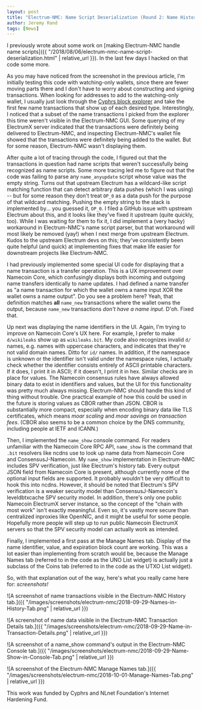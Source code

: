 ```yaml
---
layout: post
title: "Electrum-NMC: Name Script Deserialization (Round 2: Name History Display, Name Lookups, and Manage Names Tab)"
author: Jeremy Rand
tags: [News]
---
```


I previously wrote about some work on [making Electrum-NMC handle name scripts]({{ "/2018/08/06/electrum-nmc-name-script-deserialization.html" | relative_url }}).  In the last few days I hacked on that code some more.

As you may have noticed from the screenshot in the previous article, I'm initially testing this code with watching-only wallets, since there are fewer moving parts there and I don't have to worry about constructing and signing transactions.  When looking for addresses to add to the watching-only wallet, I usually just look through the [Cyphrs block explorer](https://namecoin.cyphrs.com/) and take the first few name transactions that show up of each desired type.  Interestingly, I noticed that a subset of the name transactions I picked from the explorer this time weren't visible in the Electrum-NMC GUI.  Some querying of my ElectrumX server indicated that the transactions were definitely being delivered to Electrum-NMC, and inspecting Electrum-NMC's wallet file showed that the transactions were definitely being added to the wallet.  But for some reason, Electrum-NMC wasn't displaying them.

After quite a lot of tracing through the code, I figured out that the transactions in question had name scripts that weren't successfully being recognized as name scripts.  Some more tracing led me to figure out that the code was failing to parse any `name_anyupdate` script whose value was the empty string.  Turns out that upstream Electrum has a wildcard-like script matching function that can detect arbitrary data pushes (which I was using) -- but for some reason they don't treat `OP_0` as a data push for the purpose of that wildcard matching.  Pushing the empty string to the stack is implemented by... you guessed it, `OP_0`.  I filed a GitHub issue with upstream Electrum about this, and it looks like they've fixed it upstream (quite quickly, too).  While I was waiting for them to fix it, I did implement a (very hacky) workaround in Electrum-NMC's name script parser, but that workaround will most likely be removed (yay!) when I next merge from upstream Electrum.  Kudos to the upstream Electrum devs on this; they've consistently been quite helpful (and quick) at implementing fixes that make life easier for downstream projects like Electrum-NMC.

I had previously implemented some special UI code for displaying that a name transaction is a transfer operation.  This is a UX improvement over Namecoin Core, which confusingly displays both incoming and outgoing name transfers identically to name updates.  I had defined a name transfer as "a name transaction for which the wallet owns a name input XOR the wallet owns a name output".  Do you see a problem here?  Yeah, that definition matches **all** `name_new` transactions where the wallet owns the output, because `name_new` transactions *don't have a name input*.  D'oh.  Fixed that.

Up next was displaying the name identifiers in the UI.  Again, I'm trying to improve on Namecoin Core's UX here.  For example, I prefer to make `d/wikileaks` show up as `wikileaks.bit`.  My code also recognizes invalid `d/` names, e.g. names with uppercase characters, and indicates that they're not valid domain names.  Ditto for `id/` names.  In addition, if the namespace is unknown or the identifier isn't valid under the namespace rules, I actually check whether the identifier consists entirely of ASCII printable characters.  If it does, I print it in ASCII; if it doesn't, I print it in hex.  Similar checks are in place for values.  The Namecoin consensus rules have always allowed binary data to exist in identifiers and values, but the UI for this functionality was pretty much always missing.  Electrum-NMC should handle this kind of thing without trouble.  One practical example of how this could be used in the future is storing values as CBOR rather than JSON.  CBOR is substantially more compact, especially when encoding binary data like TLS certificates, which means *moar scaling* and *moar savings on transaction fees*.  (CBOR also seems to be a common choice by the DNS community, including people at IETF and ICANN.)

Then, I implemented the `name_show` console command.  For readers unfamiliar with the Namecoin Core RPC API, `name_show` is the command that `.bit` resolvers like ncdns use to look up name data from Namecoin Core and ConsensusJ-Namecoin.  My `name_show` implementation in Electrum-NMC includes SPV verification, just like Electrum's history tab.  Every output JSON field from Namecoin Core is present, although currently none of the optional input fields are supported.  It probably wouldn't be very difficult to hook this into ncdns.  However, it should be noted that Electrum's SPV verification is a weaker security model than ConsensusJ-Namecoin's leveldbtxcache SPV security model.  In addition, there's only one public Namecoin ElectrumX server instance, so the concept of the "chain with most work" isn't exactly meaningful.  Even so, it's vastly more secure than centralized inproxies like OpenNIC, and it might be useful for some people.  Hopefully more people will step up to run public Namecoin ElectrumX servers so that the SPV security model can actually work as intended.

Finally, I implemented a first pass at the Manage Names tab.  Display of the name identifier, value, and expiration block count are working.  This was a lot easier than implementing from scratch would be, because the Manage Names tab (referred to in the code as the UNO List widget) is actually just a subclass of the Coins tab (referred to in the code as the UTXO List widget).

So, with that explanation out of the way, here's what you really came here for: *screenshots!*

![A screenshot of name transactions visible in the Electrum-NMC History tab.]({{ "/images/screenshots/electrum-nmc/2018-09-29-Names-in-History-Tab.png" | relative_url }})

![A screenshot of name data visible in the Electrum-NMC Transaction Details tab.]({{ "/images/screenshots/electrum-nmc/2018-09-29-Name-in-Transaction-Details.png" | relative_url }})

![A screenshot of a name_show command's output in the Electrum-NMC Console tab.]({{ "/images/screenshots/electrum-nmc/2018-09-29-Name-Show-in-Console-Tab.png" | relative_url }})

![A screenshot of the Electrum-NMC Manage Names tab.]({{ "/images/screenshots/electrum-nmc/2018-10-01-Manage-Names-Tab.png" | relative_url }})

This work was funded by Cyphrs and NLnet Foundation's Internet Hardening Fund.
